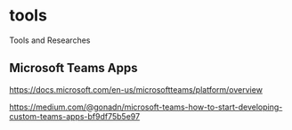 # tools
Tools and Researches

## Microsoft Teams Apps
https://docs.microsoft.com/en-us/microsoftteams/platform/overview

https://medium.com/@gonadn/microsoft-teams-how-to-start-developing-custom-teams-apps-bf9df75b5e97